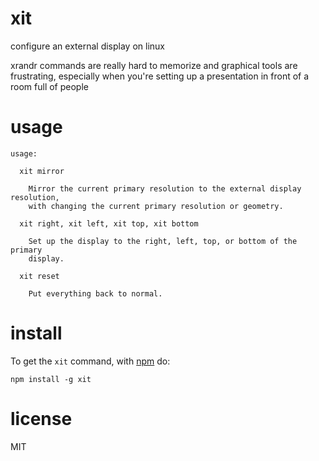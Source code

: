 # xit

configure an external display on linux

xrandr commands are really hard to memorize and graphical tools are frustrating,
especially when you're setting up a presentation in front of a room full of
people

# usage

```
usage:

  xit mirror

    Mirror the current primary resolution to the external display resolution,
    with changing the current primary resolution or geometry.

  xit right, xit left, xit top, xit bottom

    Set up the display to the right, left, top, or bottom of the primary
    display.

  xit reset

    Put everything back to normal.

```

# install

To get the `xit` command, with [npm](https://npmjs.org) do:

```
npm install -g xit
```

# license

MIT
